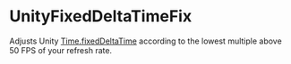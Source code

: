 # UnityFixedDeltaTimeFix
Adjusts Unity [Time.fixedDeltaTime](https://docs.unity3d.com/ScriptReference/Time-fixedDeltaTime.html) according to the lowest multiple above 50 FPS of your refresh rate.

